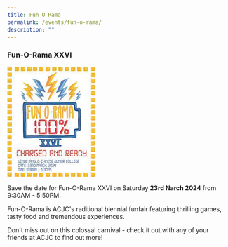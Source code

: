 ```yaml
---
title: Fun O Rama
permalink: /events/fun-o-rama/
description: ""
---
```

### Fun-O-Rama XXVI

![](/images/FOR%202024/for2024.jfif)

Save the date for Fun-O-Rama XXVI on Saturday **23rd Narch 2024** from 9:30AM - 5:50PM.

Fun-O-Rama is ACJC's raditional biennial funfair featuring thrilling games, tasty food and tremendous experiences.

Don't miss out on this colossal carnival - check it out with any of your friends at ACJC to find out more!